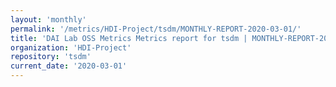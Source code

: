 ```yaml
---
layout: 'monthly'
permalink: '/metrics/HDI-Project/tsdm/MONTHLY-REPORT-2020-03-01/'
title: 'DAI Lab OSS Metrics Metrics report for tsdm | MONTHLY-REPORT-2020-03-01'
organization: 'HDI-Project'
repository: 'tsdm'
current_date: '2020-03-01'
---
```

